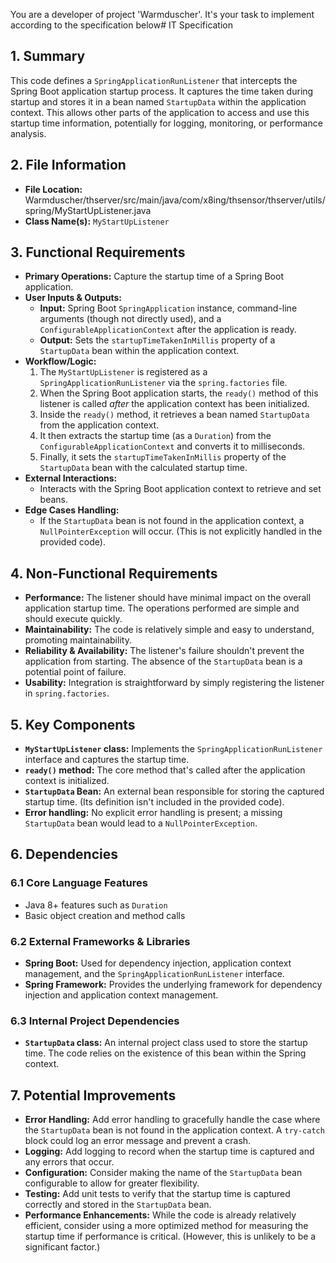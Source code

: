 You are a developer of project 'Warmduscher'. It's your task to implement according to the specification below# IT Specification

## 1. Summary
This code defines a `SpringApplicationRunListener` that intercepts the Spring Boot application startup process. It captures the time taken during startup and stores it in a bean named `StartupData` within the application context. This allows other parts of the application to access and use this startup time information, potentially for logging, monitoring, or performance analysis.

## 2. File Information
- **File Location:** Warmduscher/thserver/src/main/java/com/x8ing/thsensor/thserver/utils/spring/MyStartUpListener.java
- **Class Name(s):** `MyStartUpListener`

## 3. Functional Requirements
- **Primary Operations:** Capture the startup time of a Spring Boot application.
- **User Inputs & Outputs:**
    - **Input:** Spring Boot `SpringApplication` instance, command-line arguments (though not directly used), and a `ConfigurableApplicationContext` after the application is ready.
    - **Output:** Sets the `startupTimeTakenInMillis` property of a `StartupData` bean within the application context.
- **Workflow/Logic:**
    1. The `MyStartUpListener` is registered as a `SpringApplicationRunListener` via the `spring.factories` file.
    2. When the Spring Boot application starts, the `ready()` method of this listener is called *after* the application context has been initialized.
    3. Inside the `ready()` method, it retrieves a bean named `StartupData` from the application context.
    4. It then extracts the startup time (as a `Duration`) from the `ConfigurableApplicationContext` and converts it to milliseconds.
    5. Finally, it sets the `startupTimeTakenInMillis` property of the `StartupData` bean with the calculated startup time.
- **External Interactions:** 
    - Interacts with the Spring Boot application context to retrieve and set beans.
- **Edge Cases Handling:**
    - If the `StartupData` bean is not found in the application context, a `NullPointerException` will occur. (This is not explicitly handled in the provided code).

## 4. Non-Functional Requirements
- **Performance:** The listener should have minimal impact on the overall application startup time.  The operations performed are simple and should execute quickly.
- **Maintainability:** The code is relatively simple and easy to understand, promoting maintainability.
- **Reliability & Availability:** The listener's failure shouldn't prevent the application from starting. The absence of the `StartupData` bean is a potential point of failure.
- **Usability:** Integration is straightforward by simply registering the listener in `spring.factories`.

## 5. Key Components
- **`MyStartUpListener` class:** Implements the `SpringApplicationRunListener` interface and captures the startup time.
- **`ready()` method:** The core method that's called after the application context is initialized.
- **`StartupData` Bean:**  An external bean responsible for storing the captured startup time.  (Its definition isn't included in the provided code).
- **Error handling:** No explicit error handling is present; a missing `StartupData` bean would lead to a `NullPointerException`.

## 6. Dependencies

### 6.1 Core Language Features
- Java 8+ features such as `Duration`
- Basic object creation and method calls

### 6.2 External Frameworks & Libraries
- **Spring Boot:** Used for dependency injection, application context management, and the `SpringApplicationRunListener` interface.
- **Spring Framework:** Provides the underlying framework for dependency injection and application context management.

### 6.3 Internal Project Dependencies
- **`StartupData` class:**  An internal project class used to store the startup time. The code relies on the existence of this bean within the Spring context.

## 7. Potential Improvements
- **Error Handling:** Add error handling to gracefully handle the case where the `StartupData` bean is not found in the application context.  A `try-catch` block could log an error message and prevent a crash.
- **Logging:** Add logging to record when the startup time is captured and any errors that occur.
- **Configuration:** Consider making the name of the `StartupData` bean configurable to allow for greater flexibility.
- **Testing:** Add unit tests to verify that the startup time is captured correctly and stored in the `StartupData` bean.
- **Performance Enhancements:** While the code is already relatively efficient, consider using a more optimized method for measuring the startup time if performance is critical. (However, this is unlikely to be a significant factor.)